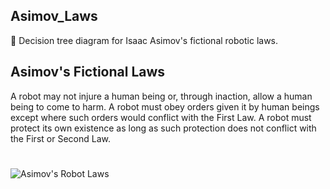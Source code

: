 ## Asimov_Laws

🤖 Decision tree diagram for Isaac Asimov's fictional robotic laws.

## Asimov's Fictional Laws

A robot may not injure a human being or, through inaction, allow a human being to come to harm. A robot must obey orders given it by human beings except where such orders would conflict with the First Law. A robot must protect its own existence as long as such protection does not conflict with the First or Second Law.

#

![Asimov's Robot Laws](https://github.com/sourceduty/Asimov_Laws/assets/123030236/6e9b6ca9-986c-469b-821f-059a83398e46)
